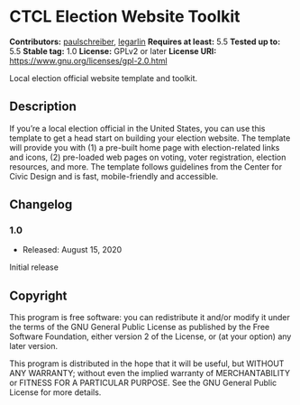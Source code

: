 # CTCL Election Website Toolkit #
**Contributors:** [paulschreiber](https://profiles.wordpress.org/paulschreiber), [legarlin](https://profiles.wordpress.org/legarlin)
**Requires at least:** 5.5
**Tested up to:** 5.5
**Stable tag:** 1.0
**License:** GPLv2 or later
**License URI:** https://www.gnu.org/licenses/gpl-2.0.html

Local election official website template and toolkit.

## Description ##

If you’re a local election official in the United States, you can use this
template to get a head start on building your election website. The template
will provide you with (1) a pre-built home page with election-related links
and icons, (2) pre-loaded web pages on voting, voter registration, election
resources, and more. The template follows guidelines from the Center for
Civic Design and is fast, mobile-friendly and accessible.

## Changelog ##

### 1.0 ###
* Released: August 15, 2020

Initial release

## Copyright ##

This program is free software: you can redistribute it and/or modify
it under the terms of the GNU General Public License as published by
the Free Software Foundation, either version 2 of the License, or
(at your option) any later version.

This program is distributed in the hope that it will be useful,
but WITHOUT ANY WARRANTY; without even the implied warranty of
MERCHANTABILITY or FITNESS FOR A PARTICULAR PURPOSE. See the
GNU General Public License for more details.

